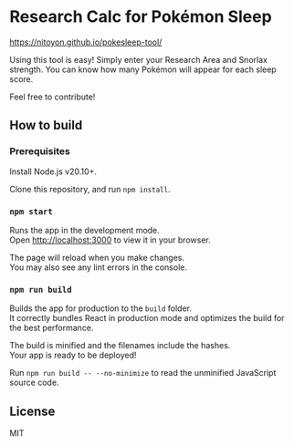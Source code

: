 # Research Calc for Pokémon Sleep

https://nitoyon.github.io/pokesleep-tool/

Using this tool is easy!
Simply enter your Research Area and Snorlax strength.
You can know how many Pokémon will appear for each sleep score.

Feel free to contribute!

## How to build

### Prerequisites

Install Node.js v20.10+.

Clone this repository, and run `npm install`.

### `npm start`

Runs the app in the development mode.\
Open [http://localhost:3000](http://localhost:3000) to view it in your browser.

The page will reload when you make changes.\
You may also see any lint errors in the console.

### `npm run build`

Builds the app for production to the `build` folder.\
It correctly bundles React in production mode and optimizes the build for the best performance.

The build is minified and the filenames include the hashes.\
Your app is ready to be deployed!

Run `npm run build -- --no-minimize` to read the unminified JavaScript source code.

## License

MIT
